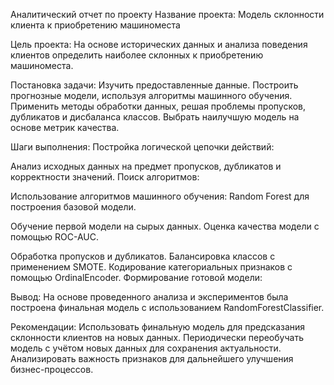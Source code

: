 Аналитический отчет по проекту Название проекта: Модель склонности клиента к приобретению машиноместа

Цель проекта: На основе исторических данных и анализа поведения клиентов определить наиболее склонных к приобретению машиноместа.

Постановка задачи: Изучить предоставленные данные. Построить прогнозные модели, используя алгоритмы машинного обучения. Применить методы обработки данных, решая проблемы пропусков, дубликатов и дисбаланса классов. Выбрать наилучшую модель на основе метрик качества.

Шаги выполнения: Постройка логической цепочки действий:

Анализ исходных данных на предмет пропусков, дубликатов и корректности значений. Поиск алгоритмов:

Использование алгоритмов машинного обучения: Random Forest для построения базовой модели.

Обучение первой модели на сырых данных. Оценка качества модели с помощью ROC-AUC.

Обработка пропусков и дубликатов. Балансировка классов с применением SMOTE. Кодирование категориальных признаков с помощью OrdinalEncoder. Формирование готовой модели:

Вывод: На основе проведенного анализа и экспериментов была построена финальная модель с использованием RandomForestClassifier. 

Рекомендации: Использовать финальную модель для предсказания склонности клиентов на новых данных. Периодически переобучать модель с учётом новых данных для сохранения актуальности. Анализировать важность признаков для дальнейшего улучшения бизнес-процессов.
